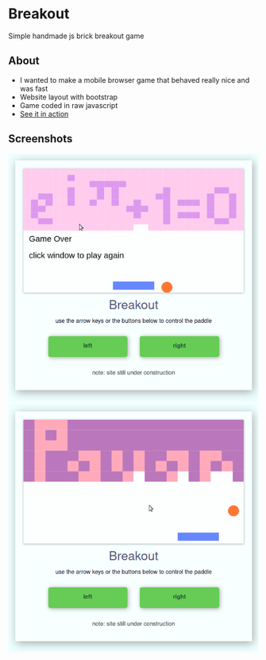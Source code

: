 # Breakout
Simple handmade js brick breakout game

## About
 * I wanted to make a mobile browser game that behaved really nice and was fast
 * Website layout with bootstrap
 * Game coded in raw javascript
 * [See it in action](https://pdayal.math.ncsu.edu/breakout/)

## Screenshots
![euler](screen1.png)
![pavan](screen2.png)
